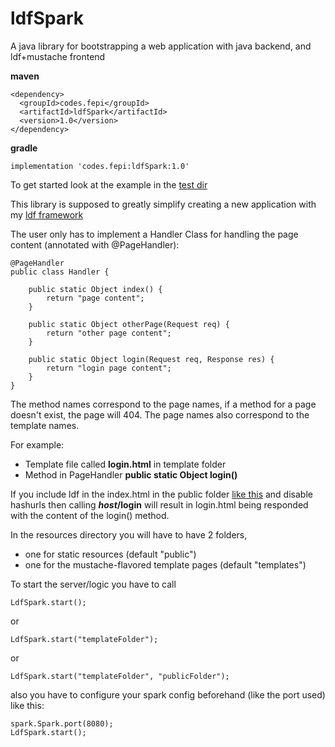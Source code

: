 # ldfSpark

A java library for bootstrapping a web application with java backend, and ldf+mustache frontend

**maven**
```
<dependency>
  <groupId>codes.fepi</groupId>
  <artifactId>ldfSpark</artifactId>
  <version>1.0</version>
</dependency>
```
**gradle**

`implementation 'codes.fepi:ldfSpark:1.0'`

To get started look at the example in the [test dir](https://github.com/AUTplayed/ldfSpark/tree/master/src/test)

This library is supposed to greatly simplify creating a new application with my [ldf framework](https://github.com/AUTplayed/ldf)

The user only has to implement a Handler Class for handling the page content (annotated with @PageHandler):

	@PageHandler
	public class Handler {

		public static Object index() {
			return "page content";
		}

		public static Object otherPage(Request req) {
			return "other page content";
		}
		
		public static Object login(Request req, Response res) {
			return "login page content";
		}
	}
	
The method names correspond to the page names, if a method for a page doesn't exist, the page will 404.
The page names also correspond to the template names.

For example:
- Template file called **login.html** in template folder
- Method in PageHandler **public static Object login()**

If you include ldf in the index.html in the public folder [like this](https://github.com/AUTplayed/ldfSpark/blob/master/src/test/resources/public/index.html#L8)
and disable hashurls then calling ***host*/login** will result in login.html being responded with the content of the login() method.

In the resources directory you will have to have 2 folders, 
- one for static resources (default "public")
- one for the mustache-flavored template pages (default "templates") 

To start the server/logic you have to call 

	LdfSpark.start();
	
or

	LdfSpark.start("templateFolder");
	
or

	LdfSpark.start("templateFolder", "publicFolder");
	
also you have to configure your spark config beforehand (like the port used) like this:

	spark.Spark.port(8080);
	LdfSpark.start();


